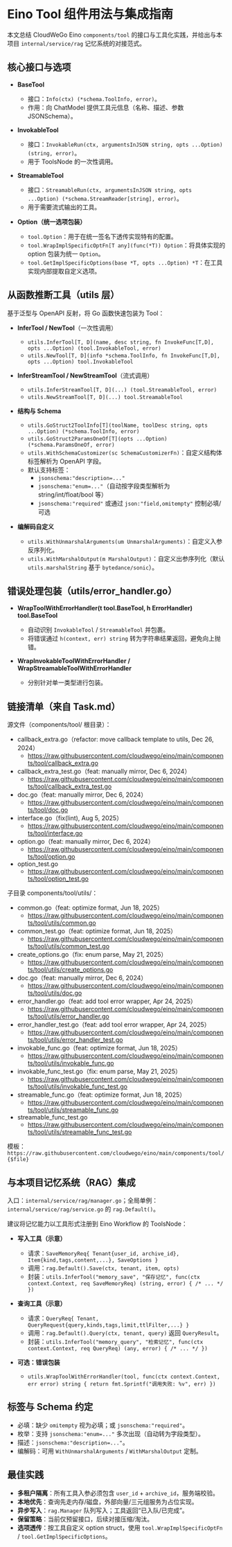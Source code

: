 # Eino Tool 组件用法与集成指南

本文总结 CloudWeGo Eino `components/tool` 的接口与工具化实践，并给出与本项目 `internal/service/rag` 记忆系统的对接范式。

## 核心接口与选项

* __BaseTool__
  - 接口：`Info(ctx) (*schema.ToolInfo, error)`。
  - 作用：向 ChatModel 提供工具元信息（名称、描述、参数 JSONSchema）。

* __InvokableTool__
  - 接口：`InvokableRun(ctx, argumentsInJSON string, opts ...Option) (string, error)`。
  - 用于 ToolsNode 的一次性调用。

* __StreamableTool__
  - 接口：`StreamableRun(ctx, argumentsInJSON string, opts ...Option) (*schema.StreamReader[string], error)`。
  - 用于需要流式输出的工具。

* __Option（统一选项包装）__
  - `tool.Option`：用于在统一签名下透传实现特有的配置。
  - `tool.WrapImplSpecificOptFn[T any](func(*T)) Option`：将具体实现的 option 包装为统一 `Option`。
  - `tool.GetImplSpecificOptions(base *T, opts ...Option) *T`：在工具实现内部提取自定义选项。

## 从函数推断工具（utils 层）

基于泛型与 OpenAPI 反射，将 Go 函数快速包装为 Tool：

* __InferTool / NewTool__（一次性调用）
  - `utils.InferTool[T, D](name, desc string, fn InvokeFunc[T,D], opts ...Option) (tool.InvokableTool, error)`
  - `utils.NewTool[T, D](info *schema.ToolInfo, fn InvokeFunc[T,D], opts ...Option) tool.InvokableTool`

* __InferStreamTool / NewStreamTool__（流式调用）
  - `utils.InferStreamTool[T, D](...) (tool.StreamableTool, error)`
  - `utils.NewStreamTool[T, D](...) tool.StreamableTool`

* __结构与 Schema__
  - `utils.GoStruct2ToolInfo[T](toolName, toolDesc string, opts ...Option) (*schema.ToolInfo, error)`
  - `utils.GoStruct2ParamsOneOf[T](opts ...Option) (*schema.ParamsOneOf, error)`
  - `utils.WithSchemaCustomizer(sc SchemaCustomizerFn)`：自定义结构体标签解析为 OpenAPI 字段。
  - 默认支持标签：
    - `jsonschema:"description=..."`
    - `jsonschema:"enum=..."`（自动按字段类型解析为 string/int/float/bool 等）
    - `jsonschema:"required"` 或通过 `json:"field,omitempty"` 控制必填/可选

* __编解码自定义__
  - `utils.WithUnmarshalArguments(um UnmarshalArguments)`：自定义入参反序列化。
  - `utils.WithMarshalOutput(m MarshalOutput)`：自定义出参序列化（默认 `utils.marshalString` 基于 `bytedance/sonic`）。

## 错误处理包装（utils/error_handler.go）

* __WrapToolWithErrorHandler(t tool.BaseTool, h ErrorHandler) tool.BaseTool__
  - 自动识别 `InvokableTool` / `StreamableTool` 并包裹。
  - 将错误通过 `h(context, err) string` 转为字符串结果返回，避免向上抛错。

* __WrapInvokableToolWithErrorHandler / WrapStreamableToolWithErrorHandler__
  - 分别针对单一类型进行包装。

## 链接清单（来自 Task.md）

源文件（components/tool/ 根目录）：
* callback_extra.go（refactor: move callback template to utils, Dec 26, 2024）
  - https://raw.githubusercontent.com/cloudwego/eino/main/components/tool/callback_extra.go
* callback_extra_test.go（feat: manually mirror, Dec 6, 2024）
  - https://raw.githubusercontent.com/cloudwego/eino/main/components/tool/callback_extra_test.go
* doc.go（feat: manually mirror, Dec 6, 2024）
  - https://raw.githubusercontent.com/cloudwego/eino/main/components/tool/doc.go
* interface.go（fix(lint), Aug 5, 2025）
  - https://raw.githubusercontent.com/cloudwego/eino/main/components/tool/interface.go
* option.go（feat: manually mirror, Dec 6, 2024）
  - https://raw.githubusercontent.com/cloudwego/eino/main/components/tool/option.go
* option_test.go
  - https://raw.githubusercontent.com/cloudwego/eino/main/components/tool/option_test.go

子目录 components/tool/utils/：
* common.go（feat: optimize format, Jun 18, 2025）
  - https://raw.githubusercontent.com/cloudwego/eino/main/components/tool/utils/common.go
* common_test.go（feat: optimize format, Jun 18, 2025）
  - https://raw.githubusercontent.com/cloudwego/eino/main/components/tool/utils/common_test.go
* create_options.go（fix: enum parse, May 21, 2025）
  - https://raw.githubusercontent.com/cloudwego/eino/main/components/tool/utils/create_options.go
* doc.go（feat: manually mirror, Dec 6, 2024）
  - https://raw.githubusercontent.com/cloudwego/eino/main/components/tool/utils/doc.go
* error_handler.go（feat: add tool error wrapper, Apr 24, 2025）
  - https://raw.githubusercontent.com/cloudwego/eino/main/components/tool/utils/error_handler.go
* error_handler_test.go（feat: add tool error wrapper, Apr 24, 2025）
  - https://raw.githubusercontent.com/cloudwego/eino/main/components/tool/utils/error_handler_test.go
* invokable_func.go（feat: optimize format, Jun 18, 2025）
  - https://raw.githubusercontent.com/cloudwego/eino/main/components/tool/utils/invokable_func.go
* invokable_func_test.go（fix: enum parse, May 21, 2025）
  - https://raw.githubusercontent.com/cloudwego/eino/main/components/tool/utils/invokable_func_test.go
* streamable_func.go（feat: optimize format, Jun 18, 2025）
  - https://raw.githubusercontent.com/cloudwego/eino/main/components/tool/utils/streamable_func.go
* streamable_func_test.go
  - https://raw.githubusercontent.com/cloudwego/eino/main/components/tool/utils/streamable_func_test.go

模板：`https://raw.githubusercontent.com/cloudwego/eino/main/components/tool/{$file}`

## 与本项目记忆系统（RAG）集成

入口：`internal/service/rag/manager.go`；全局单例：`internal/service/rag/service.go` 的 `rag.Default()`。

建议将记忆能力以工具形式注册到 Eino Workflow 的 ToolsNode：

* __写入工具（示意）__
  - 请求：`SaveMemoryReq{ Tenant{user_id, archive_id}, Item{kind,tags,content,...}, SaveOptions }`
  - 调用：`rag.Default().Save(ctx, tenant, item, opts)`
  - 封装：`utils.InferTool("memory_save", "保存记忆", func(ctx context.Context, req SaveMemoryReq) (string, error) { /* ... */ })`

* __查询工具（示意）__
  - 请求：`QueryReq{ Tenant, QueryRequest{query,kinds,tags,limit,ttlFilter,...} }`
  - 调用：`rag.Default().Query(ctx, tenant, query)` 返回 `QueryResult`。
  - 封装：`utils.InferTool("memory_query", "检索记忆", func(ctx context.Context, req QueryReq) (any, error) { /* ... */ })`

* __可选：错误包装__
  - `utils.WrapToolWithErrorHandler(tool, func(ctx context.Context, err error) string { return fmt.Sprintf("调用失败: %v", err) })`

## 标签与 Schema 约定

* 必填：缺少 `omitempty` 视为必填；或 `jsonschema:"required"`。
* 枚举：支持 `jsonschema:"enum=..."` 多次出现（自动转为字段类型）。
* 描述：`jsonschema:"description=..."`。
* 编解码：可用 `WithUnmarshalArguments` / `WithMarshalOutput` 定制。

## 最佳实践

* __多租户隔离__：所有工具入参必须包含 `user_id` + `archive_id`，服务端校验。
* __本地优先__：查询先走内存/磁盘，外部向量/三元组服务为占位实现。
* __异步写入__：`rag.Manager` 队列写入；工具返回“已入队/已完成”。
* __保留策略__：当前仅预留接口，后续对接压缩/淘汰。
* __选项透传__：按工具自定义 option struct，使用 `tool.WrapImplSpecificOptFn` / `tool.GetImplSpecificOptions`。

